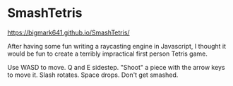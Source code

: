 # SmashTetris
https://bigmark641.github.io/SmashTetris/

After having some fun writing a raycasting engine in Javascript, I thought it would be fun to create a terribly impractical first person Tetris game.

Use WASD to move.  Q and E sidestep.  "Shoot" a piece with the arrow keys to move it.  Slash rotates.  Space drops.  Don't get smashed.
